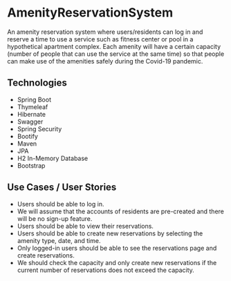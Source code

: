 # AmenityReservationSystem

An amenity reservation system where users/residents can log in and reserve a time to use a service such as fitness center or pool in a hypothetical apartment complex. Each amenity will have a certain capacity (number of people that can use the service at the same time) so that people can make use of the amenities safely during the Covid-19 pandemic.

## Technologies

* Spring Boot
* Thymeleaf
* Hibernate
* Swagger
* Spring Security
* Bootify
* Maven
* JPA
* H2 In-Memory Database
* Bootstrap

## Use Cases / User Stories

* Users should be able to log in.
* We will assume that the accounts of residents are pre-created and there will be no sign-up feature.
* Users should be able to view their reservations.
* Users should be able to create new reservations by selecting the amenity type, date, and time.
* Only logged-in users should be able to see the reservations page and create reservations.
* We should check the capacity and only create new reservations if the current number of reservations does not exceed the capacity.